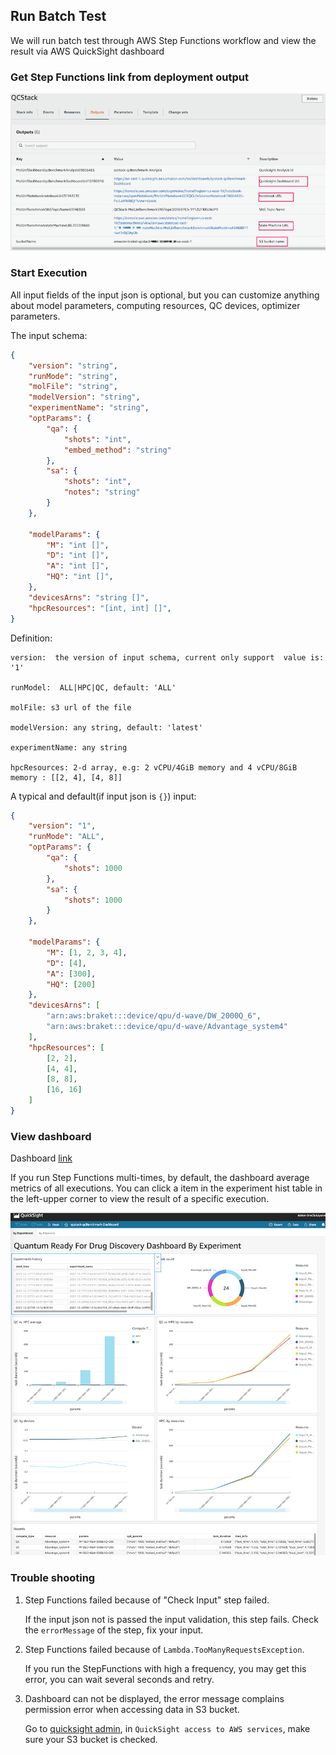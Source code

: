 ## Run Batch Test

We will run batch test through AWS Step Functions workflow and view the result via AWS QuickSight dashboard

### Get Step Functions link from deployment output

![deployment output](../../images/deploy_output.png)


### Start Execution

All input fields of the input json is optional, but you can customize anything about model parameters, computing resources, QC devices, optimizer parameters. 

The input schema:
```json
{
    "version": "string",
    "runMode": "string",
    "molFile": "string",
    "modelVersion": "string",
    "experimentName": "string",
    "optParams": {
        "qa": {
            "shots": "int",
            "embed_method": "string"
        },
        "sa": {
            "shots": "int",
            "notes": "string"
        }
    },

    "modelParams": {
        "M": "int []",
        "D": "int []",
        "A": "int []",
        "HQ": "int []",
    },
    "devicesArns": "string []",
    "hpcResources": "[int, int] []",
}

```
Definition: 

    version:  the version of input schema, current only support  value is: '1'

    runModel:  ALL|HPC|QC, default: 'ALL'

    molFile: s3 url of the file

    modelVersion: any string, default: 'latest'

    experimentName: any string

    hpcResources: 2-d array, e.g: 2 vCPU/4GiB memory and 4 vCPU/8GiB memory : [[2, 4], [4, 8]] 

A typical and default(if input json is `{}`) input:
```json
{
    "version": "1",
    "runMode": "ALL",
    "optParams": {
        "qa": {
            "shots": 1000
        },
        "sa": {
            "shots": 1000
        }
    },

    "modelParams": {
        "M": [1, 2, 3, 4],
        "D": [4],
        "A": [300],
        "HQ": [200]
    },
    "devicesArns": [
        "arn:aws:braket:::device/qpu/d-wave/DW_2000Q_6",
        "arn:aws:braket:::device/qpu/d-wave/Advantage_system4"
    ],
    "hpcResources": [
        [2, 2],
        [4, 4],
        [8, 8],
        [16, 16]
    ]
}

```

### View dashboard

Dashboard [link](https://us-east-1.quicksight.aws.amazon.com/sn/dashboards/qcstack-qcBenchmark-Dashboard)

If you run Step Functions multi-times, by default, the dashboard average metrics of all executions. You can click a item in the experiment hist table in the left-upper corner to view the result of a specific execution.  

![dashboard](../../images/quicksight_dashboard.png)



### Trouble shooting

1. Step Functions failed because of "Check Input" step failed.

    If the input json not is passed the input validation, this step fails. Check the `errorMessage` of the step, fix your input.

1. Step Functions failed because of `Lambda.TooManyRequestsException`.

    If you run the StepFunctions with high a frequency, you may get this error, you can wait several seconds and retry.

1. Dashboard can not be displayed, the error message complains permission error when accessing data in S3 bucket.

    Go to [quicksight admin](https://us-east-1.quicksight.aws.amazon.com/sn/admin#aws), in `QuickSight access to AWS services`, make sure your S3 bucket is checked.




